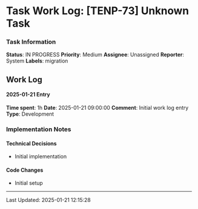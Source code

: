 # Task Work Log: [TENP-73] Unknown Task

### Task Information
**Status**: IN PROGRESS
**Priority**: Medium
**Assignee**: Unassigned
**Reporter**: System
**Labels**: migration

## Work Log

#### 2025-01-21 Entry
**Time spent**: 1h
**Date**: 2025-01-21 09:00:00
**Comment**: Initial work log entry
**Type**: Development

### Implementation Notes
#### Technical Decisions
- Initial implementation

#### Code Changes
- Initial setup

---
Last Updated: 2025-01-21 12:15:28
